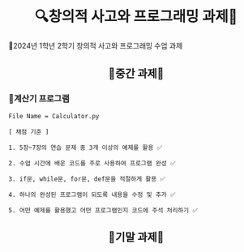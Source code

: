 <h1 align="center"> 🔍창의적 사고와 프로그래밍 과제🔎 </h1>
<p3> 📌2024년 1학년 2학기 창의적 사고와 프로그래밍 수업 과제 </h3>

<h2 align="center"> 📄중간 과제📄 </h2>

<h3> 📱계산기 프로그램 </h3>

```
File Name = Calculator.py
```

```
[ 채점 기준 ]

1. 5장~7장의 연습 문제 중 3개 이상의 예제를 활용 ✅

2. 수업 시간에 배운 코드를 주로 사용하여 프로그램 완성 ✅

3. if문, while문, for문, def문을 적절하게 활용 ✅

4. 하나의 완성된 프로그램이 되도록 내용을 수정 및 추가 ✅

5. 어떤 예제를 활용했고 어떤 프로그램인지 코드에 주석 처리하기 ✅
```

<h2 align="center"> 📄기말 과제📄 </h2>

